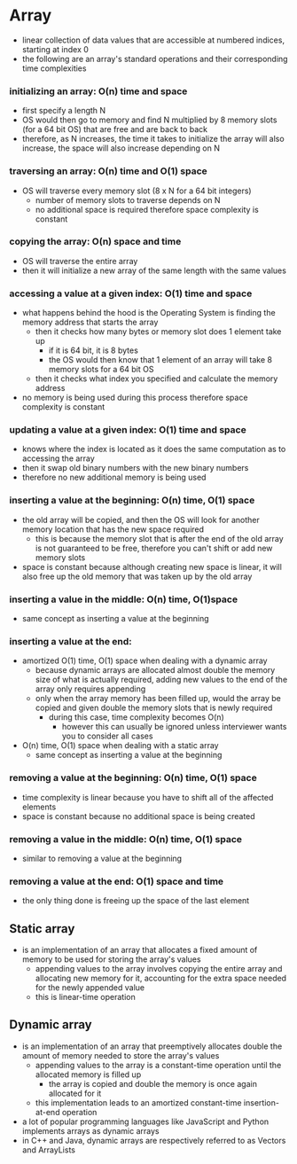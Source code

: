 # Array

- linear collection of data values that are accessible at numbered indices, starting at index 0
- the following are an array's standard operations and their corresponding time complexities

### initializing an array: O(n) time and space

- first specify a length N
- OS would then go to memory and find N multiplied by 8 memory slots (for a 64 bit OS) that are free and are back to back
- therefore, as N increases, the time it takes to initialize the array will also increase, the space will also increase depending on N

### traversing an array: O(n) time and O(1) space

- OS will traverse every memory slot (8 x N for a 64 bit integers)
  - number of memory slots to traverse depends on N
  - no additional space is required therefore space complexity is constant

### copying the array: O(n) space and time

- OS will traverse the entire array
- then it will initialize a new array of the same length with the same values

### accessing a value at a given index: O(1) time and space

- what happens behind the hood is the Operating System is finding the memory address that starts the array
  - then it checks how many bytes or memory slot does 1 element take up
    - if it is 64 bit, it is 8 bytes
    - the OS would then know that 1 element of an array will take 8 memory slots for a 64 bit OS
  - then it checks what index you specified and calculate the memory address
- no memory is being used during this process therefore space complexity is constant

### updating a value at a given index: O(1) time and space

- knows where the index is located as it does the same computation as to accessing the array
- then it swap old binary numbers with the new binary numbers
- therefore no new additional memory is being used

### inserting a value at the beginning: O(n) time, O(1) space

- the old array will be copied, and then the OS will look for another memory location that has the new space required
  - this is because the memory slot that is after the end of the old array is not guaranteed to be free, therefore you can't shift or add new memory slots
- space is constant because although creating new space is linear, it will also free up the old memory that was taken up by the old array

### inserting a value in the middle: O(n) time, O(1)space

- same concept as inserting a value at the beginning

### inserting a value at the end:

- amortized O(1) time, O(1) space when dealing with a dynamic array
  - because dynamic arrays are allocated almost double the memory size of what is actually required, adding new values to the end of the array only requires appending
  - only when the array memory has been filled up, would the array be copied and given double the memory slots that is newly required
    - during this case, time complexity becomes O(n)
      - however this can usually be ignored unless interviewer wants you to consider all cases
- O(n) time, O(1) space when dealing with a static array
  - same concept as inserting a value at the beginning

### removing a value at the beginning: O(n) time, O(1) space

- time complexity is linear because you have to shift all of the affected elements
- space is constant because no additional space is being created

### removing a value in the middle: O(n) time, O(1) space

- similar to removing a value at the beginning

### removing a value at the end: O(1) space and time

- the only thing done is freeing up the space of the last element

## Static array

- is an implementation of an array that allocates a fixed amount of memory to be used for storing the array's values
  - appending values to the array involves copying the entire array and allocating new memory for it, accounting for the extra space needed for the newly appended value
  - this is linear-time operation

## Dynamic array

- is an implementation of an array that preemptively allocates double the amount of memory needed to store the array's values
  - appending values to the array is a constant-time operation until the allocated memory is filled up
    - the array is copied and double the memory is once again allocated for it
  - this implementation leads to an amortized constant-time insertion-at-end operation
- a lot of popular programming languages like JavaScript and Python implements arrays as dynamic arrays
- in C++ and Java, dynamic arrays are respectively referred to as Vectors and ArrayLists
